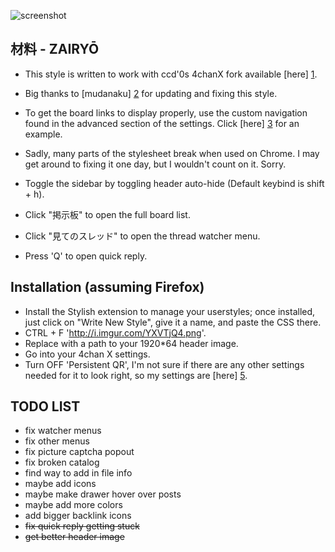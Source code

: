 ![screenshot](https://raw.githubusercontent.com/commit-sudoku/zairyou/master/screenshot.png)

材料 - ZAIRYŌ
-----------

* This style is written to work with ccd'0s 4chanX fork available [here] [1].

* Big thanks to [mudanaku] [2] for updating and fixing this style.

* To get the board links to display properly, use the custom navigation found in the advanced section of the settings. Click [here] [3] for an example.

* Sadly, many parts of the stylesheet break when used on Chrome. I may get around to fixing it one day, but I wouldn't count on it. Sorry.

* Toggle the sidebar by toggling header auto-hide (Default keybind is shift + h).

* Click "掲示板" to open the full board list.

* Click "見てのスレッド" to open the thread watcher menu.

* Press 'Q' to open quick reply.

Installation (assuming Firefox)
-------------------------------

* Install the Stylish extension to manage your userstyles; once installed, just click on "Write New Style", give it a name, and paste the CSS there.
* CTRL + F 'http://i.imgur.com/YXVTjQ4.png'.
* Replace with a path to your 1920*64 header image.
* Go into your 4chan X settings.
* Turn OFF 'Persistent QR', I'm not sure if there are any other settings needed for it to look right, so my settings are [here] [5].

TODO LIST
-------------------------------
* fix watcher menus
* fix other menus
* fix picture captcha popout
* fix broken catalog
* find way to add in file info
* maybe add icons
* maybe make drawer hover over posts
* maybe add more colors
* add bigger backlink icons
* ~~fix quick reply getting stuck~~
* ~~get better header image~~

[1]: https://github.com/ccd0/4chan-x
[2]: https://github.com/mudanaku/
[3]: http://i.imgur.com/opfVRLw.png
[4]: http://material-design.storage.googleapis.com/downloads/RobotoTTF.zip
[5]: http://i.imgur.com/x970AkQ.png
